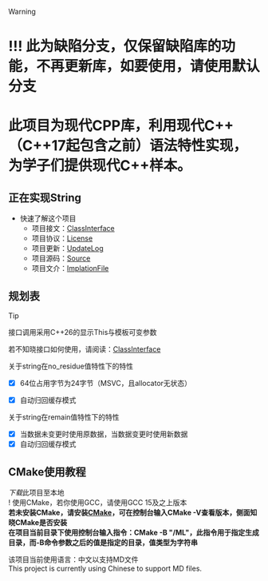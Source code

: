 > [!WARNING]
> # !!! 此为缺陷分支，仅保留缺陷库的功能，不再更新库，如要使用，请使用默认分支

# 此项目为现代CPP库，利用现代C++（C++17起包含之前）语法特性实现，为学子们提供现代C++样本。

## 正在实现String

* 快速了解这个项目
    - 项目接文：[ClassInterface]
    - 项目协议：[License]
    - 项目更新：[UpdateLog]
    - 项目源码：[Source]
    - 项目文介：[ImplationFile]

## 规划表

> [!TIP]
> 接口调用采用C++26的显示This与模板可变参数
>
> 若不知晓接口如何使用，请阅读：[ClassInterface]

<dl>
    <dt>关于string在no_residue值特性下的特性</dt>
</dl>

- [x] 64位占用字节为24字节（MSVC，且allocator无状态）
- [x] 自动归回缓存模式


<dl>
    <dt>关于string在remain值特性下的特性</dt>
</dl>

- [x] 当数据未变更时使用原数据，当数据变更时使用新数据
- [x] 自动归回缓存模式

## CMake使用教程
*下载*此项目至本地 <br>
! 使用CMake，若你使用GCC，请使用GCC 15及之上版本 <br>
**若未安装CMake，请安装[CMake](https://cmake.org/)，可在控制台输入CMake -V查看版本，侧面知晓CMake是否安装** <br>
**在项目当前目录下使用控制台输入指令：CMake -B "/ML"，此指令用于指定生成目录，而-B命令参数之后的值是指定的目录，值类型为字符串** <br>

该项目当前使用语言：中文以支持MD文件 <br>
This project is currently using Chinese to support MD files.

[ClassInterface]: https://github.com/RockingHeart/Modern-Librarys/blob/main/Describes/ClassInterface.md
[License]: https://github.com/RockingHeart/Modern-Librarys/blob/main/Describes/License.md
[UpdateLog]: https://github.com/RockingHeart/Modern-Librarys/blob/main/Describes/UpdateLog.md
[Source]: https://github.com/RockingHeart/Modern-Librarys/tree/main/ModernLibrary/Src
[ImplationFile]: https://github.com/RockingHeart/Modern-Librarys/blob/main/Describes/ImplationFile.md